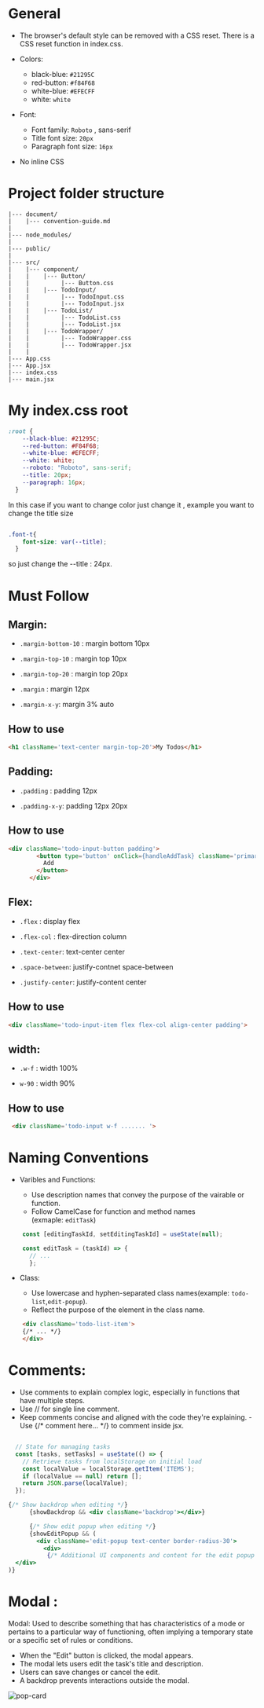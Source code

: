 # General
-  The browser's default style can be removed with a CSS reset. There is a CSS reset function in index.css.

- Colors:

  - black-blue: `#21295C`
  - red-button: `#f84F68`
  - white-blue: `#EFECFF`
  - white: `white`

- Font:

  - Font family: `Roboto` , sans-serif
  - Title font size: `20px`
  - Paragraph font size: `16px`

- No inline CSS
# Project folder structure

```
|--- document/
|    |--- convention-guide.md
|
|--- node_modules/
|
|--- public/
|
|--- src/
|    |--- component/
|    |    |--- Button/
|    |         |--- Button.css
|    |    |--- TodoInput/
|    |         |--- TodoInput.css
|    |         |--- TodoInput.jsx
|    |    |--- TodoList/
|    |         |--- TodoList.css
|    |         |--- TodoList.jsx
|    |    |--- TodoWrapper/
|    |         |--- TodoWrapper.css
|    |         |--- TodoWrapper.jsx
|    |
|--- App.css
|--- App.jsx
|--- index.css
|--- main.jsx

```
# My index.css root
```css
:root {
    --black-blue: #21295C;
    --red-button: #F84F68;
    --white-blue: #EFECFF;
    --white: white;
    --roboto: "Roboto", sans-serif;
    --title: 20px;
    --paragraph: 16px;
  }
```
In this case if you want to change color just change it , example you want to change the title size 

```css

.font-t{
    font-size: var(--title);
  }

```
so just change the --title : 24px.

# Must Follow

##  Margin:
  
  -  `.margin-bottom-10` :  margin bottom 10px

  - `.margin-top-10` :  margin top 10px
  
  - `.margin-top-20` :  margin top 20px

  - `.margin` :  margin 12px

  - `.margin-x-y`:  margin 3% auto

## How to use

```html
<h1 className='text-center margin-top-20'>My Todos</h1>
```

## Padding:

  - `.padding` :  padding 12px

  - `.padding-x-y`:  padding 12px 20px

## How to use

```html
<div className='todo-input-button padding'>
        <button type='button' onClick={handleAddTask} className='primarybtn'>
          Add 
        </button>
      </div>
```
## Flex:

 - `.flex` :  display flex

 - `.flex-col` :  flex-direction column

 - `.text-center`:  text-center center

 - `.space-between`:  justify-contnet space-between

 - `.justify-center`: justify-content center

## How to use

```html
<div className='todo-input-item flex flex-col align-center padding'>
```

## width:

 - `.w-f` : width 100%

 - `w-90` : width 90%

## How to use

```html
 <div className='todo-input w-f ....... '>
```


# Naming Conventions
 
 - Varibles and Functions:
   
   - Use description names that convey the purpose of the vairable or function.
   - Follow CamelCase for function and method names   
  (exmaple: `editTask`)
  ```jsx
      const [editingTaskId, setEditingTaskId] = useState(null);

      const editTask = (taskId) => {
        // ...
        };  
  ```
- Class:

  - Use lowercase and hyphen-separated class names(example: `todo-list`,`edit-popup`).
  - Reflect the purpose of the element in the class name.
```html
    <div className='todo-list-item'>
    {/* ... */}
    </div>
```

# Comments:

- Use comments to explain complex logic, especially in functions that have multiple steps.
- Use // for single line comment.
- Keep comments concise and aligned with the code they're explaining.
-Use {/* comment here... */} to comment inside jsx.

``` jsx

  // State for managing tasks
  const [tasks, setTasks] = useState(() => {
    // Retrieve tasks from localStorage on initial load
    const localValue = localStorage.getItem('ITEMS');
    if (localValue == null) return [];
    return JSON.parse(localValue);
  });
```
``` jsx
{/* Show backdrop when editing */}
      {showBackdrop && <div className='backdrop'></div>}

      {/* Show edit popup when editing */}
      {showEditPopup && (
        <div className='edit-popup text-center border-radius-30'>
          <div> 
           {/* Additional UI components and content for the edit popup */}
  </div>
)}

```



# Modal :

Modal: Used to describe something that has characteristics of a mode or pertains to a particular way of functioning, often implying a temporary state or a specific set of rules or conditions.

- When the "Edit" button is clicked, the modal appears.
- The modal lets users edit the task's title and description.
- Users can save changes or cancel the edit.
- A backdrop prevents interactions outside the modal.

![pop-card](/src/assets/Edit-popup.png)
